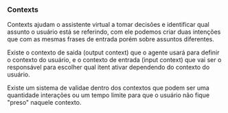 ### Contexts

Contexts ajudam o assistente virtual a tomar decisões e identificar qual assunto o usuário está se referindo, com ele podemos criar duas intenções que com as mesmas frases de entrada porém sobre assuntos diferentes.

Existe o contexto de saida (output context) que o agente usará para definir o contexto do usuário, e o contexto de entrada (input context) que vai ser o responsável para escolher qual itent ativar dependendo do contexto do usuário.

Existe um sistema de validae dentro dos contextos que podem ser uma quantidade interações ou um tempo limite para que o usuário não fique "preso" naquele contexto.
